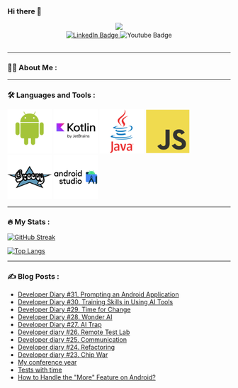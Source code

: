 ### Hi there 👋

<div id="header" align="center">
  <img src="https://media.giphy.com/media/M9gbBd9nbDrOTu1Mqx/giphy.gif" width="100"/>
</div>

<div id="badges" align="center">
  <a href="https://www.linkedin.com/in/yauheni-slizh-5b7a7236/">
    <img src="https://img.shields.io/badge/LinkedIn-blue?style=for-the-badge&logo=linkedin&logoColor=white" alt="LinkedIn Badge"/>
  </a>
  <a>
    <img src="https://img.shields.io/github/stars/kiolk?style=social" alt="Youtube Badge"/>
   </a>
</div>

<div align="center">
  <img src="https://komarev.com/ghpvc/?username=kiolk&style=flat-square&color=blue" alt=""/>
</div>

---

### :woman_technologist: About Me :

---

### :hammer_and_wrench: Languages and Tools :
<div>
  <img src="https://raw.githubusercontent.com/devicons/devicon/master/icons/android/android-original-wordmark.svg" title="Android" alt="Android" height="100" width="100"/>
  <img src="https://github.com/devicons/devicon/blob/master/icons/kotlin/kotlin-original-wordmark.svg" title="Kotlin" alt="Kotli" height="100" width="100"/>
  <img src="https://github.com/devicons/devicon/blob/master/icons/java/java-original-wordmark.svg" title="Java" alt="Java" height="100" width="100"/>
  <img src="https://github.com/devicons/devicon/blob/master/icons/javascript/javascript-original.svg" title="Js" alt="Js" height="100" width="100"/>
  <img src="https://github.com/devicons/devicon/blob/master/icons/groovy/groovy-original.svg" title="Groovy" alt="Groovy" height="100" width="100"/>
  <img src="https://github.com/devicons/devicon/blob/master/icons/androidstudio/androidstudio-original-wordmark.svg" title="AndroidStudio" alt="AndroidStudiohttps://github.com/devicons/devicon/blob/master/icons/androidstudio/androidstudio-original-wordmark.svg" height="100" width="100"/>
</div>

<!--
**Kiolk/Kiolk** is a ✨ _special_ ✨ repository because its `README.md` (this file) appears on your GitHub profile.

Here are some ideas to get you started:

- 🔭 I’m currently working on ...
- 🌱 I’m currently learning ...
- 👯 I’m looking to collaborate on ...
- 🤔 I’m looking for help with ...
- 💬 Ask me about ...
- 📫 How to reach me: ...
- 😄 Pronouns: ...
- ⚡ Fun fact: ...
-->
---

### :fire: My Stats :
[![GitHub Streak](http://github-readme-streak-stats.herokuapp.com?user=Kiolk&theme=dark&background=000000)](https://git.io/streak-stats)

[![Top Langs](https://github-readme-stats.vercel.app/api/top-langs/?username=Kiolk)](https://github.com/anuraghazra/github-readme-stats)

---

### :writing_hand: Blog Posts :
<!-- BLOG-POST-LIST:START -->
- [Developer Diary #31. Prompting an Android Application](https://dev.to/kiolk/developer-diary-31-prompting-an-android-application-3mdl)
- [Developer Diary #30. Training Skills in Using AI Tools](https://dev.to/kiolk/developer-diary-30-training-skills-in-using-ai-tools-1gid)
- [Developer Diary #29. Time for Change](https://dev.to/kiolk/developer-diary-29-time-for-change-21ck)
- [Developer Diary #28. Wonder AI](https://dev.to/kiolk/developer-diary-28-wonder-ai-2i95)
- [Developer Diary #27. AI Trap](https://dev.to/kiolk/developer-diary-27-ai-trap-162j)
- [Developer diary #26. Remote Test Lab](https://dev.to/kiolk/developer-diary-26-remote-test-lab-khd)
- [Developer diary #25. Communication](https://dev.to/kiolk/developer-diary-25-communication-m1c)
- [Developer diary #24. Refactoring](https://dev.to/kiolk/developer-diary-24-refactoring-2d60)
- [Developer diary #23. Chip War](https://dev.to/kiolk/developer-diary-23-chip-war-49lk)
- [My conference year](https://dev.to/kiolk/my-conference-year-onk)
- [Tests with time](https://dev.to/kiolk/tests-with-time-41np)
- [How to Handle the &quot;More&quot; Feature on Android?](https://dev.to/kiolk/how-to-handle-the-more-feature-on-android-2o6k)
<!-- BLOG-POST-LIST:END -->

